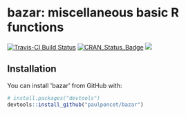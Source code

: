 # bazar: miscellaneous basic R functions

[![Travis-CI Build Status](https://travis-ci.org/paulponcet/bazar.svg?branch=master)](https://travis-ci.org/paulponcet/bazar) [![CRAN_Status_Badge](http://www.r-pkg.org/badges/version/bazar)](https://cran.r-project.org/package=bazar) [![](https://cranlogs.r-pkg.org/badges/bazar)](https://cran.r-project.org/package=bazar)

## Installation

You can install 'bazar' from GitHub with:

```R
# install.packages("devtools")
devtools::install_github("paulponcet/bazar")
```
